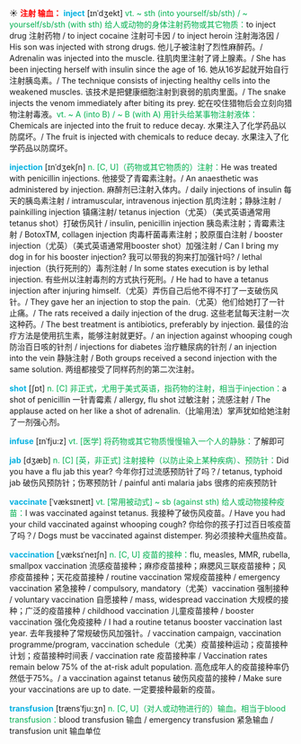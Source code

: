 ☀ <font color="red">**注射 输血：**</font>
<font color="sky blue">**inject**</font> [ɪnˈdʒekt]
<font color="#00b050">vt. ~ sth (into yourself/sb/sth) / ~ yourself/sb/sth (with sth) 给人或动物的身体注射药物或其它物质：</font>to inject drug 注射药物 / to inject cocaine 注射可卡因 / to inject heroin 注射海洛因 / His son was injected with strong drugs. 他儿子被注射了烈性麻醉药。/ Adrenalin was injected into the muscle. 往肌肉里注射了肾上腺素。/ She has been injecting herself with insulin since the age of 16. 她从16岁起就开始自行注射胰岛素。/ The technique consists of injecting healthy cells into the weakened muscles. 该技术是把健康细胞注射到衰弱的肌肉里面。/ The snake injects the venom immediately after biting its prey. 蛇在咬住猎物后会立刻向猎物注射毒液。<font color="#00b050">vt. ~ A (into B) / ~ B (with A) 用针头给某事物注射液体：</font>Chemicals are injected into the fruit to reduce decay. 水果注入了化学药品以防腐坏。/ The fruit is injected with chemicals to reduce decay. 水果注入了化学药品以防腐坏。
           
<font color="sky blue">**injection**</font> [ɪnˈdʒekʃn]
<font color="#00b050">n. [C, U]（药物或其它物质的）注射：</font>He was treated with penicillin injections. 他接受了青霉素注射。/ An anaesthetic was administered by injection. 麻醉剂已注射入体内。/ daily injections of insulin 每天的胰岛素注射 / intramuscular, intravenous injection 肌肉注射；静脉注射 / painkilling injection 镇痛注射/ tetanus injection（尤英）（美式英语通常用tetanus shot）打破伤风针 / insulin, penicillin injection 胰岛素注射；青霉素注射 / BotoxTM, collagen injection 肉毒杆菌毒素注射；胶原蛋白注射 / booster injection（尤英）（美式英语通常用booster shot）加强注射 / Can I bring my dog in for his booster injection? 我可以带我的狗来打加强针吗? / lethal injection（执行死刑的）毒剂注射 / In some states execution is by lethal injection. 有些州以注射毒剂的方式执行死刑。/ He had to have a tetanus injection after injuring himself.（尤英）弄伤自己后他不得不打了一支破伤风针。/ They gave her an injection to stop the pain.（尤英）他们给她打了一针止痛。/ The rats received a daily injection of the drug. 这些老鼠每天注射一次这种药。/ The best treatment is antibiotics, preferably by injection. 最佳的治疗方法是使用抗生素，能够注射就更好。/ an injection against whooping cough 防治百日咳的针剂 / injections for diabetes 治疗糖尿病的针剂 / an injection into the vein 静脉注射 / Both groups received a second injection with the same solution. 两组都接受了同样药剂的第二次注射。

<font color="sky blue">**shot**</font> [ʃɒt] 
<font color="#00b050">n. [C] 非正式，尤用于美式英语，指药物的注射，相当于injection：</font>a shot of penicillin 一针青霉素 / allergy, flu shot 过敏注射；流感注射 / The applause acted on her like a shot of adrenalin.（比喻用法）掌声犹如给她注射了一剂强心剂。
           
<font color="sky blue">**infuse**</font> [ɪnˈfju:z]
<font color="#00b050">vt. [医学] 将药物或其它物质慢慢输入一个人的静脉：</font>了解即可           

<font color="sky blue">**jab**</font> [dʒæb]
<font color="#00b050">n. [C] [英，非正式] 注射接种（以防止染上某种疾病）、预防针：</font>Did you have a flu jab this year? 今年你打过流感预防针了吗？/ tetanus, typhoid jab 破伤风预防针；伤寒预防针 / painful anti malaria jabs 很疼的疟疾预防针           

<font color="sky blue">**vaccinate**</font> [ˈvæksɪneɪt]
<font color="#00b050">vt. [常用被动式] ~ sb (against sth) 给人或动物接种疫苗：</font>I was vaccinated against tetanus. 我接种了破伤风疫苗。/ Have you had your child vaccinated against whooping cough? 你给你的孩子打过百日咳疫苗了吗？/ Dogs must be vaccinated against distemper. 狗必须接种犬瘟热疫苗。
           
<font color="sky blue">**vaccination**</font> [ˌvæksɪˈneɪʃn]
<font color="#00b050">n. [C, U] 疫苗的接种：</font>flu, measles, MMR, rubella, smallpox vaccination 流感疫苗接种；麻疹疫苗接种；麻腮风三联疫苗接种；风疹疫苗接种；天花疫苗接种 / routine vaccination 常规疫苗接种 / emergency vaccination 紧急接种 / compulsory, mandatory（尤美）vaccination 强制接种 / voluntary vaccination 自愿接种 / mass, widespread vaccination 大规模的接种；广泛的疫苗接种 / childhood vaccination 儿童疫苗接种 / booster vaccination 强化免疫接种 / I had a routine tetanus booster vaccination last year. 去年我接种了常规破伤风加强针。/ vaccination campaign, vaccination programme/program, vaccination schedule（尤美）疫苗接种运动；疫苗接种计划；疫苗接种时间表 / vaccination rate 疫苗接种率 / Vaccination rates remain below 75% of the at-risk adult population. 高危成年人的疫苗接种率仍然低于75%。/ a vaccination against tetanus 破伤风疫苗的接种 / Make sure your vaccinations are up to date. 一定要接种最新的疫苗。
           
<font color="sky blue">**transfusion**</font> [trænsˈfju:ʒn]
<font color="#00b050">n. [C, U]（对人或动物进行的）输血。相当于blood transfusion：</font>blood transfusion 输血 / emergency transfusion 紧急输血 / transfusion unit 输血单位


